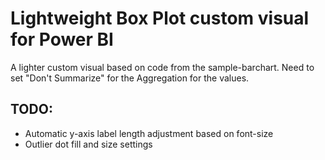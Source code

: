 # Lightweight Box Plot custom visual for Power BI
A lighter custom visual based on code from the sample-barchart.
Need to set "Don't Summarize" for the Aggregation for the values.

## TODO:
- Automatic y-axis label length adjustment based on font-size
- Outlier dot fill and size settings